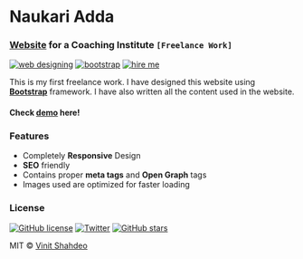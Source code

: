# Naukari Adda
### [Website](https://naukariadda24.com) for a Coaching Institute `[Freelance Work]`

[![web designing](https://img.shields.io/badge/Website-Designing-dodgerblue.svg?style=for-the-badge)](https://github.com/vinitshahdeo/coaching-website) 
[![bootstrap](https://img.shields.io/badge/Bootstrap-Framewrok-teal.svg?style=for-the-badge&logo=bootstrap)](https://getbootstrap.com/) [![hire me](https://img.shields.io/badge/HIRE%20ME-FREELANCING-darkslatgray.svg?style=for-the-badge)](https://facebook.com/vinit.shahdeo/) 

This is my first freelance work. I have designed this website using **[Bootstrap](https://getbootstrap.com/)** framework. I have also written all the content used in the website.

#### Check [demo](https://naukariadda24.com/) here!

### Features

- Completely **Responsive** Design
- **SEO** friendly
- Contains proper **meta tags** and **Open Graph** tags
- Images used are optimized for faster loading

### License
[![GitHub license](https://img.shields.io/github/license/vinitshahdeo/coaching-website.svg?style=social&logo=github)](https://github.com/vinitshahdeo/coaching-website/blob/master/LICENSE) [![Twitter](https://img.shields.io/twitter/url/https/github.com/vinitshahdeo/coaching-website.svg?style=social)](https://twitter.com/intent/tweet?text=Website%20by%20@Vinit_Shahdeo:&url=https%3A%2F%2Fgithub.com%2Fvinitshahdeo%2Fcoaching-website) [![GitHub stars](https://img.shields.io/github/stars/vinitshahdeo/coaching-website.svg?style=social)](https://github.com/vinitshahdeo/coaching-website/stargazers)

MIT &copy; [Vinit Shahdeo](https://github.com/vinitshahdeo/coaching-website/blob/master/LICENSE)
